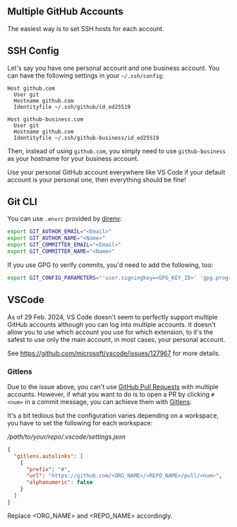 ## Multiple GitHub Accounts

The easiest way is to set SSH hosts for each account.

## SSH Config

Let's say you have one personal account and one business account.
You can have the following settings in your `~/.ssh/config`:

```ssh
Host github.com
  User git
  Hostname github.com
  Identityfile ~/.ssh/github/id_ed25519

Host github-business.com
  User git
  Hostname github.com
  Identityfile ~/.ssh/github-business/id_ed25519
```

Then, instead of using `github.com`, you simply need to use `github-business` as your hostname for your business account.

Use your personal GitHub account everywhere like VS Code if your default account is your personal one, then everything should be fine!

## Git CLI

You can use `.envrc` provided by [direnv](https://github.com/direnv/direnv):

```sh
export GIT_AUTHOR_EMAIL="<Email>"
export GIT_AUTHOR_NAME="<Name>"
export GIT_COMMITTER_EMAIL="<Email>"
export GIT_COMMITTER_NAME="<Name>"
```

If you use GPG to verify commits, you'd need to add the following, too:

```sh
export GIT_CONFIG_PARAMETERS="'user.signingkey=<GPG_KEY_ID>' 'gpg.program=gpg2'"
```

## VSCode

As of 29 Feb. 2024, VS Code doesn't seem to perfectly support multiple GitHub accounts although you can log into multiple accounts. It doesn't allow you to use which account you use for which extension, to it's the safest to use only the main account, in most cases, your personal account.

See https://github.com/microsoft/vscode/issues/127967 for more details.

### Gitlens

Due to the issue above, you can't use [GitHub Pull Requests](https://marketplace.visualstudio.com/items?itemName=GitHub.vscode-pull-request-github) with multiple accounts.
However, if what you want to do is to open a PR by clicking `#<num>` in a commit message, you can achieve them with [Gitlens](https://marketplace.visualstudio.com/items?itemName=eamodio.gitlens):

It's a bit tedious but the configuration varies depending on a workspace, you have to set the following for each workspace:

*/path/to/your/repo/.vscode/settings.json*

```json
{
  "gitlens.autolinks": [
    {
      "prefix": "#",
      "url": "https://github.com/<ORG_NAME>/<REPO_NAME>/pull/<num>",
      "alphanumeric": false
    }
  ]
}

```

Replace <ORG_NAME> and <REPO_NAME> accordingly.
